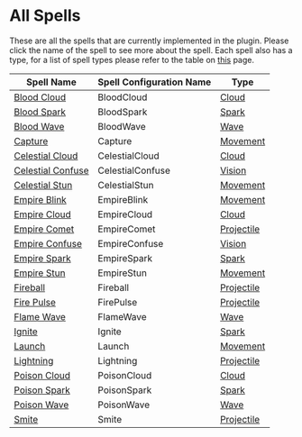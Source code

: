 # All Spells

These are all the spells that are currently implemented in the plugin. Please click the name of the spell to see more about the spell. Each spell also has a type, for a list of spell types please refer to the table on [this](./Types/All.md) page.

| Spell Name                                  | Spell Configuration Name | Type                                |
| ------------------------------------------- | ------------------------ | ----------------------------------- |
| [Blood Cloud](./BloodCloud.md)             | BloodCloud               | [Cloud](./Types/Cloud.md)           |
| [Blood Spark](./BloodSpark.md)              | BloodSpark               | [Spark](./Types/Spark.md)           |
| [Blood Wave](./BloodWave.md)               | BloodWave                | [Wave](./Types/Wave.md)             |
| [Capture](./Capture.md)                     | Capture                  | [Movement](./Types/Movement.md)     |
| [Celestial Cloud](./CelestialCloud.md)     | CelestialCloud           | [Cloud](./Types/Cloud.md)           |
| [Celestial Confuse](./CelestialConfuse.md) | CelestialConfuse         | [Vision](./Types/Vision.md)         |
| [Celestial Stun](./CelestialStun.md)       | CelestialStun            | [Movement](./Types/Movement.md)     |
| [Empire Blink](./EmpireBlink.md)           | EmpireBlink              | [Movement](./Types/Movement.md)     |
| [Empire Cloud](./EmpireCloud.md)           | EmpireCloud              | [Cloud](./Types/Cloud.md)           |
| [Empire Comet](./EmpireComet.md)           | EmpireComet              | [Projectile](./Types/Projectile.md) |
| [Empire Confuse](./EmpireConfuse.md)       | EmpireConfuse            | [Vision](./Types/Vision.md)         |
| [Empire Spark](./EmpireSpark.md)           | EmpireSpark              | [Spark](./Types/Spark.md)           |
| [Empire Stun](./EmpireStun.md)             | EmpireStun               | [Movement](./Types/Movement.md)     |
| [Fireball](./Fireball.md)                   | Fireball                 | [Projectile](./Types/Projectile.md) |
| [Fire Pulse](./FirePulse.md)               | FirePulse                | [Projectile](./Types/Projectile.md) |
| [Flame Wave](./FlameWave.md)               | FlameWave                | [Wave](./Types/Wave.md)             |
| [Ignite](./Ignite.md)                       | Ignite                   | [Spark](./Types/Spark.md)           |
| [Launch](./Launch.md)                       | Launch                   | [Movement](./Types/Movement.md)     |
| [Lightning](./Lightning.md)                 | Lightning                | [Projectile](./Types/Projectile.md) |
| [Poison Cloud](./PoisonCloud.md)           | PoisonCloud              | [Cloud](./Types/Cloud.md)           |
| [Poison Spark](./PoisonSpark.md)           | PoisonSpark              | [Spark](./Types/Spark.md)           |
| [Poison Wave](./PoisonWave.md)             | PoisonWave               | [Wave](./Types/Wave.md)             |
| [Smite](./Smite.md)                         | Smite                    | [Projectile](./Types/Projectile.md) |

